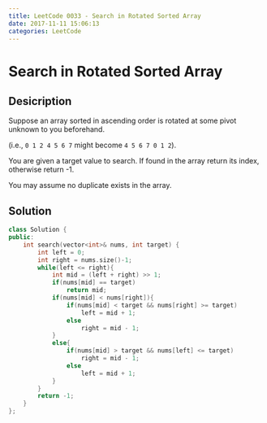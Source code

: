 ```yaml
---
title: LeetCode 0033 - Search in Rotated Sorted Array
date: 2017-11-11 15:06:13
categories: LeetCode
---
```

# Search in Rotated Sorted Array #

<!--more-->

## Desicription ##

Suppose an array sorted in ascending order is rotated at some pivot unknown to you beforehand.

(i.e., `0 1 2 4 5 6 7` might become `4 5 6 7 0 1 2`).

You are given a target value to search. If found in the array return its index, otherwise return -1.

You may assume no duplicate exists in the array.

## Solution ##

```cpp
class Solution {
public:
    int search(vector<int>& nums, int target) {
        int left = 0;
        int right = nums.size()-1;
        while(left <= right){
            int mid = (left + right) >> 1;
            if(nums[mid] == target)
                return mid;
            if(nums[mid] < nums[right]){
                if(nums[mid] < target && nums[right] >= target)
                    left = mid + 1;
                else
                    right = mid - 1;
            }
            else{
                if(nums[mid] > target && nums[left] <= target)
                    right = mid - 1;
                else
                    left = mid + 1;
            }
        }
        return -1;
    }
};
```